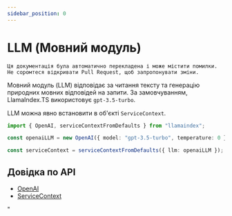 ```yaml
---
sidebar_position: 0
---
```


# LLM (Мовний модуль)

`Ця документація була автоматично перекладена і може містити помилки. Не соромтеся відкривати Pull Request, щоб запропонувати зміни.`

Мовний модуль (LLM) відповідає за читання тексту та генерацію природних мовних відповідей на запити. За замовчуванням, LlamaIndex.TS використовує `gpt-3.5-turbo`.

LLM можна явно встановити в об'єкті `ServiceContext`.

```typescript
import { OpenAI, serviceContextFromDefaults } from "llamaindex";

const openaiLLM = new OpenAI({ model: "gpt-3.5-turbo", temperature: 0 });

const serviceContext = serviceContextFromDefaults({ llm: openaiLLM });
```

## Довідка по API

- [OpenAI](../../api/classes/OpenAI.md)
- [ServiceContext](../../api/interfaces/ServiceContext.md)

"
